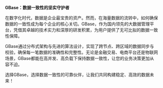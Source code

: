 **GBase：数据一致性的坚实守护者**

在数字化时代，数据是企业最宝贵的资产。然而，在海量数据的流转中，如何确保数据的一致性成为每个企业的核心关切。GBase，作为国内领先的大数据管理平台，凭借其卓越的技术实力和深厚的研发积累，为用户提供了无可比拟的数据一致性保障。

GBase通过分布式架构与先进的算法设计，实现了跨节点、跨区域的数据同步与校验，确保每一笔数据的准确性和完整性。无论是金融交易、电商平台还是物联网场景，GBase都能在高并发、高负载下保持数据一致性，让您的业务决策更加从容不迫。

选择GBase，选择数据一致性的可靠伙伴，让我们共同构建稳定、高效的数据未来！